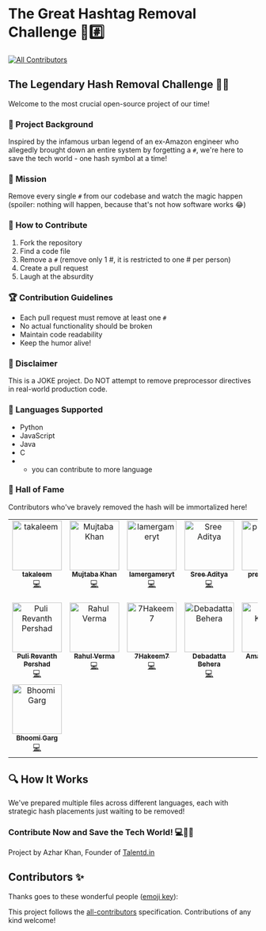 # The Great Hashtag Removal Challenge 🚫#️⃣
<!-- ALL-CONTRIBUTORS-BADGE:START - Do not remove or modify this section -->
[![All Contributors](https://img.shields.io/badge/all_contributors-15-orange.svg?style=flat-square)](#contributors-)
<!-- ALL-CONTRIBUTORS-BADGE:END -->

## The Legendary Hash Removal Challenge 🕵️‍♂️

Welcome to the most crucial open-source project of our time! 

### 🌟 Project Background
Inspired by the infamous urban legend of an ex-Amazon engineer who allegedly brought down an entire system by forgetting a `#`, we're here to save the tech world - one hash symbol at a time!

### 🎯 Mission
Remove every single `#` from our codebase and watch the magic happen (spoiler: nothing will happen, because that's not how software works 😂)

### 🤝 How to Contribute
1. Fork the repository
2. Find a code file
3. Remove a `#` (remove only 1 #, it is restricted to one # per person)
4. Create a pull request
5. Laugh at the absurdity

### 🏆 Contribution Guidelines
- Each pull request must remove at least one `#`
- No actual functionality should be broken
- Maintain code readability
- Keep the humor alive!

### 🚨 Disclaimer
This is a JOKE project. Do NOT attempt to remove preprocessor directives in real-world production code.

### 🤖 Languages Supported
- Python
- JavaScript
- Java
- C
- + you can contribute to more language

### 🍿 Hall of Fame
Contributors who've bravely removed the hash will be immortalized here!

<!-- ALL-CONTRIBUTORS-LIST:START - Do not remove or modify this section -->
<!-- prettier-ignore-start -->
<!-- markdownlint-disable -->
<table>
  <tbody>
    <tr>
      <td align="center" valign="top" width="14.28%"><a href="https://github.com/takaleem"><img src="https://avatars.githubusercontent.com/u/120354513?v=4?s=100" width="100px;" alt="takaleem"/><br /><sub><b>takaleem</b></sub></a><br /><a href="https://github.com/TalentdOrg/the-great-hash-remover-amazon/commits?author=takaleem" title="Code">💻</a></td>
      <td align="center" valign="top" width="14.28%"><a href="https://mujtaba-portfolio-weld.vercel.app/"><img src="https://avatars.githubusercontent.com/u/86319200?v=4?s=100" width="100px;" alt="Mujtaba Khan"/><br /><sub><b>Mujtaba Khan</b></sub></a><br /><a href="https://github.com/TalentdOrg/the-great-hash-remover-amazon/commits?author=mujtbkhn" title="Code">💻</a></td>
      <td align="center" valign="top" width="14.28%"><a href="https://lamergameryt.com/"><img src="https://avatars.githubusercontent.com/u/22660277?v=4?s=100" width="100px;" alt="lamergameryt"/><br /><sub><b>lamergameryt</b></sub></a><br /><a href="https://github.com/TalentdOrg/the-great-hash-remover-amazon/commits?author=lamergameryt" title="Code">💻</a></td>
      <td align="center" valign="top" width="14.28%"><a href="https://hgg.pythonanywhere.com/"><img src="https://avatars.githubusercontent.com/u/165385350?v=4?s=100" width="100px;" alt="Sree Aditya"/><br /><sub><b>Sree Aditya</b></sub></a><br /><a href="https://github.com/TalentdOrg/the-great-hash-remover-amazon/commits?author=SreeAditya-Dev" title="Code">💻</a></td>
      <td align="center" valign="top" width="14.28%"><a href="https://github.com/prernaranal"><img src="https://avatars.githubusercontent.com/u/129548267?v=4?s=100" width="100px;" alt="prernaranal"/><br /><sub><b>prernaranal</b></sub></a><br /><a href="https://github.com/TalentdOrg/the-great-hash-remover-amazon/commits?author=prernaranal" title="Code">💻</a></td>
      <td align="center" valign="top" width="14.28%"><a href="https://github.com/devyess"><img src="https://avatars.githubusercontent.com/u/90464696?v=4?s=100" width="100px;" alt="devyess"/><br /><sub><b>devyess</b></sub></a><br /><a href="https://github.com/TalentdOrg/the-great-hash-remover-amazon/commits?author=devyess" title="Code">💻</a></td>
      <td align="center" valign="top" width="14.28%"><a href="https://github.com/Nothing-avil"><img src="https://avatars.githubusercontent.com/u/123533242?v=4?s=100" width="100px;" alt="Sandarbh Singhal"/><br /><sub><b>Sandarbh Singhal</b></sub></a><br /><a href="https://github.com/TalentdOrg/the-great-hash-remover-amazon/commits?author=Nothing-avil" title="Code">💻</a></td>
    </tr>
    <tr>
      <td align="center" valign="top" width="14.28%"><a href="https://github.com/Revanth-Pershad"><img src="https://avatars.githubusercontent.com/u/70310699?v=4?s=100" width="100px;" alt="Puli Revanth Pershad"/><br /><sub><b>Puli Revanth Pershad</b></sub></a><br /><a href="https://github.com/TalentdOrg/the-great-hash-remover-amazon/commits?author=Revanth-Pershad" title="Code">💻</a></td>
      <td align="center" valign="top" width="14.28%"><a href="https://github.com/Rahulv1130"><img src="https://avatars.githubusercontent.com/u/136475196?v=4?s=100" width="100px;" alt="Rahul Verma"/><br /><sub><b>Rahul Verma</b></sub></a><br /><a href="https://github.com/TalentdOrg/the-great-hash-remover-amazon/commits?author=Rahulv1130" title="Code">💻</a></td>
      <td align="center" valign="top" width="14.28%"><a href="https://github.com/7Hakeem7"><img src="https://avatars.githubusercontent.com/u/111656805?v=4?s=100" width="100px;" alt="7Hakeem7"/><br /><sub><b>7Hakeem7</b></sub></a><br /><a href="https://github.com/TalentdOrg/the-great-hash-remover-amazon/commits?author=7Hakeem7" title="Code">💻</a></td>
      <td align="center" valign="top" width="14.28%"><a href="https://github.com/Deba43"><img src="https://avatars.githubusercontent.com/u/105921307?v=4?s=100" width="100px;" alt="Debadatta Behera"/><br /><sub><b>Debadatta Behera</b></sub></a><br /><a href="https://github.com/TalentdOrg/the-great-hash-remover-amazon/commits?author=Deba43" title="Code">💻</a></td>
      <td align="center" valign="top" width="14.28%"><a href="https://github.com/AmanKumar-33"><img src="https://avatars.githubusercontent.com/u/89511864?v=4?s=100" width="100px;" alt="Aman Kumar"/><br /><sub><b>Aman Kumar</b></sub></a><br /><a href="https://github.com/TalentdOrg/the-great-hash-remover-amazon/commits?author=AmanKumar-33" title="Code">💻</a></td>
      <td align="center" valign="top" width="14.28%"><a href="https://armaanportfoliowebsite.onrender.com"><img src="https://avatars.githubusercontent.com/u/158613082?v=4?s=100" width="100px;" alt="Armaan"/><br /><sub><b>Armaan</b></sub></a><br /><a href="https://github.com/TalentdOrg/the-great-hash-remover-amazon/commits?author=armaandeol" title="Code">💻</a></td>
      <td align="center" valign="top" width="14.28%"><a href="https://github.com/vjy-07"><img src="https://avatars.githubusercontent.com/u/118528505?v=4?s=100" width="100px;" alt="Vijay"/><br /><sub><b>Vijay</b></sub></a><br /><a href="https://github.com/TalentdOrg/the-great-hash-remover-amazon/commits?author=vjy-07" title="Code">💻</a></td>
    </tr>
    <tr>
      <td align="center" valign="top" width="14.28%"><a href="https://github.com/Bhoomi3122"><img src="https://avatars.githubusercontent.com/u/146101735?v=4?s=100" width="100px;" alt="Bhoomi Garg"/><br /><sub><b>Bhoomi Garg</b></sub></a><br /><a href="https://github.com/TalentdOrg/the-great-hash-remover-amazon/commits?author=Bhoomi3122" title="Code">💻</a></td>
    </tr>
  </tbody>
</table>

<!-- markdownlint-restore -->
<!-- prettier-ignore-end -->

<!-- ALL-CONTRIBUTORS-LIST:END -->

## 🔍 How It Works
We've prepared multiple files across different languages, each with strategic hash placements just waiting to be removed!

### Contribute Now and Save the Tech World! 💻🦸‍♀️
Project by Azhar Khan, Founder of [Talentd.in](https://www.talentd.in)

## Contributors ✨

Thanks goes to these wonderful people ([emoji key](https://allcontributors.org/docs/en/emoji-key)):

<!-- ALL-CONTRIBUTORS-LIST:START - Do not remove or modify this section -->
<!-- prettier-ignore-start -->
<!-- markdownlint-disable -->
<!-- markdownlint-restore -->
<!-- prettier-ignore-end -->
<!-- ALL-CONTRIBUTORS-LIST:END -->

This project follows the [all-contributors](https://github.com/all-contributors/all-contributors) specification. Contributions of any kind welcome!